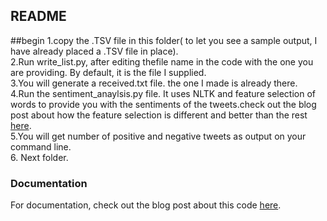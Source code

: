 ## README
##begin
1.copy the .TSV file in this folder( to let you see a sample output, I have already placed a .TSV file in place).<br>
2.Run write_list.py, after editing thefile name in the code with the one you are providing. By default, it is the file I supplied.<br>
3.You will generate a received.txt file. the one I made is already there.<br>
4.Run the sentiment_anaylsis.py file. It uses NLTK and feature selection of words to provide you with the sentiments of the tweets.check out the blog post about how the feature selection is different and better than the rest [here](http://andybromberg.com/sentiment-analysis-python).<br>
5.You will get number of positive and negative tweets as output on your command line.<br>
6. Next folder.<br>

### Documentation

For documentation, check out the blog post about this code [here](http://andybromberg.com/sentiment-analysis-python).
